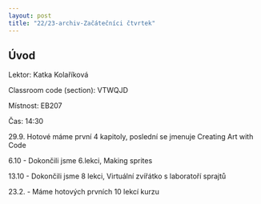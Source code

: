 ```yaml
---
layout: post
title: "22/23-archiv-Začátečníci čtvrtek"
---
```


## Úvod

Lektor: Katka Kolaříková

Classroom code (section): VTWQJD

Místnost: EB207

Čas: 14:30

29.9. Hotové máme první 4 kapitoly, poslední se jmenuje Creating Art with Code

6.10 - Dokončili jsme 6.lekci, Making sprites

13.10 - Dokončili jsme 8 lekci, Virtuální zvířátko s laboratoří sprajtů

23.2. - Máme hotových prvních 10 lekcí kurzu
